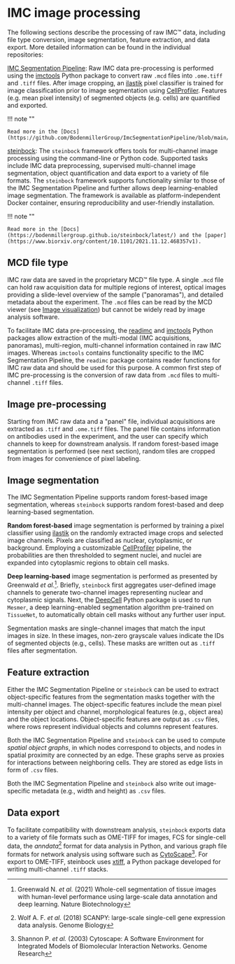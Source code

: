 # IMC image processing

The following sections describe the processing of raw IMC&trade; data, including file type conversion, image segmentation, feature extraction, and data export.
More detailed information can be found in the individual repositories:

[IMC Segmentation Pipeline](https://github.com/BodenmillerGroup/ImcSegmentationPipeline): Raw IMC data pre-processing is performed using the 
[imctools](https://github.com/BodenmillerGroup/imctools) Python package to convert raw `.mcd` files into `.ome.tiff` and `.tiff` files.
After image cropping, an [ilastik](https://www.ilastik.org/) pixel classifier is trained for image classification prior to image segmentation 
using [CellProfiler](https://cellprofiler.org/). Features (e.g. mean pixel intensity) of segmented objects (e.g. cells) are quantified and
exported. 

!!! note ""
    
    Read more in the [Docs](https://github.com/BodenmillerGroup/ImcSegmentationPipeline/blob/main/scripts/imc_preprocessing.ipynb)

[steinbock](https://github.com/BodenmillerGroup/steinbock): The `steinbock` framework offers tools for multi-channel image processing using the command-line or Python code. 
Supported tasks include IMC data preprocessing, supervised multi-channel image segmentation, object quantification and data export to a variety of file formats. 
The `steinbock` framework supports functionality similar to those of the IMC Segmentation Pipeline and further allows deep learning-enabled image segmentation. 
The framework is available as platform-independent Docker container, ensuring reproducibility and user-friendly installation. 

!!! note ""

    Read more in the [Docs](https://bodenmillergroup.github.io/steinbock/latest/) and the [paper](https://www.biorxiv.org/content/10.1101/2021.11.12.468357v1).

## MCD file type

IMC raw data are saved in the proprietary MCD&trade; file type.
A single `.mcd` file can hold raw acquisition data for multiple regions of interest, optical images providing a slide-level overview of the sample ("panoramas"), and detailed metadata about the experiment. 
The `.mcd` files can be read by the MCD viewer (see [Image visualization](viewers.md)) but cannot be widely read by image analysis software. 

To facilitate IMC data pre-processing, the [readimc](https://github.com/BodenmillerGroup/readimc) and [imctools](https://github.com/BodenmillerGroup/imctools) Python packages allow extraction of the multi-modal (IMC acquisitions, panoramas), multi-region, multi-channel information contained in raw IMC images.
Whereas `imctools` contains functionality specific to the IMC Segmentation Pipeline, the `readimc` package contains reader functions for IMC raw data and should be used for this purpose.
A common first step of IMC pre-processing is the conversion of raw data from `.mcd` files to multi-channel `.tiff` files. 

## Image pre-processing 

Starting from IMC raw data and a "panel" file, individual acquisitions are extracted as `.tiff` and `.ome.tiff` files. 
The panel file contains information on antibodies used in the experiment, and the user can specify which channels to keep for downstream analysis.
If random forest-based image segmentation is performed (see next section), random tiles are cropped from images for convenience of pixel labeling.

## Image segmentation

The IMC Segmentation Pipeline supports random forest-based image segmentation, whereas `steinbock` supports random forest-based and deep learning-based segmentation. 

**Random forest-based** image segmentation is performed by training a pixel classifier using [ilastik](https://www.ilastik.org/) on the randomly extracted image crops and selected image channels.
Pixels are classified as nuclear, cytoplasmic, or background. Employing a customizable [CellProfiler](https://cellprofiler.org/) pipeline, the probabilities are then thresholded to segment nuclei, and nuclei are expanded into cytoplasmic regions to obtain cell masks.

**Deep learning-based** image segmentation is performed as presented by Greenwald _et al._[^fn1]. 
Briefly, `steinbock` first aggregates user-defined image channels to generate two-channel images representing nuclear and cytoplasmic signals. 
Next, the [DeepCell](https://github.com/vanvalenlab/intro-to-deepcell) Python package is used to run `Mesmer`, a deep learning-enabled segmentation algorithm pre-trained on `TissueNet`, to automatically obtain cell masks without any further user input.

Segmentation masks are single-channel images that match the input images in size. In these images, non-zero grayscale values indicate the IDs of segmented objects (e.g., cells).
These masks are written out as `.tiff` files after segmentation.

## Feature extraction

Either the IMC Segmentation Pipeline or `steinbock` can be used to extract object-specific features from the segmentation masks together with the multi-channel images.
The object-specific features include the mean pixel intensity per object and channel, morphological features (e.g., object area) and the object locations.
Object-specific features are output as `.csv` files, where rows represent individual objects and columns represent features.

Both the IMC Segmentation Pipeline and `steinbock` can be used to compute _spatial object graphs_, in which nodes correspond to objects, and nodes in spatial proximity are connected by an edge.
These graphs serve as proxies for interactions between neighboring cells. They are stored as edge lists in form of `.csv` files.

Both the IMC Segmentation Pipeline and `steinbock` also write out image-specific metadata (e.g., width and height) as `.csv` files.

## Data export

To facilitate compatibility with downstream analysis, `steinbock` exports data to a variety of file formats such as OME-TIFF for images, FCS for single-cell data, the _anndata_[^fn2] format for data analysis in Python, and various graph file formats for network analysis using software such as [CytoScape](https://cytoscape.org/)[^fn3]. For export to OME-TIFF, steinbock uses [xtiff](https://github.com/BodenmillerGroup/xtiff), a Python package developed for writing multi-channel `.tiff` stacks.

[^fn1]: Greenwald N. _et al._ (2021) Whole-cell segmentation of tissue images with human-level performance using large-scale data annotation and deep learning. Nature Biotechnology
[^fn2]: Wolf A. F. _et al._ (2018) SCANPY: large-scale single-cell gene expression data analysis. Genome Biology
[^fn3]: Shannon P. _et al._ (2003) Cytoscape: A Software Environment for Integrated Models of Biomolecular Interaction Networks. Genome Research
